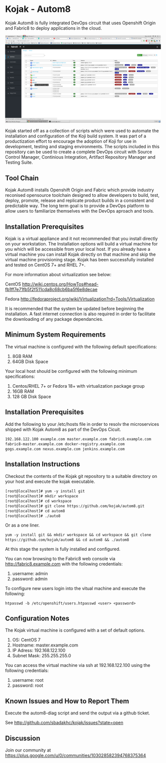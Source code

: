 Kojak - Autom8
=======================

Kojak Autom8 is fully integrated DevOps circuit that uses Openshift Origin and Fabric8 to deploy applications in the cloud.

![GitHub Logo](/slides/00.png)

Kojak started off as a collection of scripts which were used to automate the installation and configuration of the Koji build system. It was part of a productization effort to encourage the adoption of Koji for use in development, testing and staging environments.  The scripts included in this repository can be used to create a complete DevOps circuit with Source Control Manager, Continious Integration, Artifact Repository Manager and Testing Suite.
 
Tool Chain
----------

Kojak Autom8 installs Openshift Origin and Fabric which provide industry reconised opensource toolchain designed to allow developers to build, test, deploy, promote, release and replicate product builds in a consistent and predictable way.  The long term goal is to provide a DevOps platform to allow users to familiarize themselves with the DevOps aproach and tools.   

Installation Prerequisites
---------------------------

Kojak is a virtual appliance and it not recommended that you install directly on your workstation.  The Installation options will build a virtual machine for you which will be accessible from your local host.  If you already have a virtual machine you can install Kojak directly on that machine and skip the virtual machine provisioning stage.  Kojak has been successfully installed and tested on CentOS 7+ and RHEL 7+.

For more information about virtualization see below:

CentOS http://wiki.centos.org/HowTos#head-fb1ff7e71fb5f2f511cda8c68cb6ba5f6e8decae 

Fedora http://fedoraproject.org/wiki/Virtualization?rd=Tools/Virtualization

It is recommended that the system be updated before beginning the installation.  A fast internet connection is also required in order to facilitate the downloading of any package dependancies.

Minimum System Requirements
--------------------------- 

The virtual machine is configured with the following default specifications:

1. 8GB RAM
2. 64GB Disk Space

Your local host should be configured with the following minimum specifications:

1. Centos/RHEL 7+ or Fedora 18+ with virtualization package group
2. 16GB RAM
3. 128 GB Disk Space 

Installation Prerequisites
--------------------------

Add the following to your /etc/hosts file in order to resolv the microservices shipped with Kojak Autom8 as part of the DevOps Cicuit.
```
192.168.122.100 example.com master.example.com fabric8.example.com fabric8-master.example.com docker-registry.example.com gogs.example.com nexus.example.com jenkins.example.com
```
Installation Instructions
------------------------

Checkout the contents of the Kojak git repository to a suitable directory on your host and execute the kojak executable.
```
[root@localhost]# yum -y install git
[root@localhost]# mkdir workspace
[root@localhost]# cd workspace 
[root@localhost]# git clone https://github.com/kojak/autom8.git
[root@localhost]# cd autom8
[root@localhost]# ./auto8
```
Or as a one liner.
```
yum -y install git && mkdir workspace && cd workspace && git clone https://github.com/kojak/autom8 && cd autom8 && ./autom8
```

At this stage the system is fully installed and configured.  

You can now browsing to the Fabric8 web console via http://fabric8.example.com with the following credentials:
1. username: admin
2. password: admin

To configure new users login into the vitual machine and execute the following:
```
htpasswd -b /etc/openshift/users.htpasswd <user> <password>
```

Configuration Notes
-------------------
The Kojak virtual machine is configured with a set of default options.  

1. OS: CentOS 7
2. Hostname: master.example.com
3. IP Adress: 192.168.122.100
4. Subnet Mask: 255.255.255.0

You can access the virtual machine via ssh at 192.168.122.100 using the following credentials:

1. username: root
2. password: root

Known Issues and How to Report Them
-----------------------------------

Execute the autom8-diag script and send the output via a github ticket.

See http://github.com/sbadakhc/kojak/issues?state=open

Discussion
----------

Join our community at https://plus.google.com/u/0/communities/103028582394768375364

